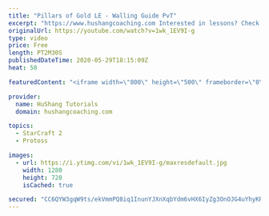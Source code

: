 ```yaml
---
title: "Pillars of Gold LE - Walling Guide PvT"
excerpt: "https://www.hushangcoaching.com Interested in lessons? Check out the website for more information ------------------------------------------------------------------------------------------------------- Want to support HuShang Tutorials directly? Patreon is a website where you can contribute a monthly"
originalUrl: https://youtube.com/watch?v=1wk_1EV9I-g
type: video
price: Free
length: PT2M30S
publishedDateTime: 2020-05-29T18:15:09Z
heat: 50

featuredContent: "<iframe width=\"800\" height=\"500\" frameborder=\"0\" src=\"https://www.youtube.com/embed/1wk_1EV9I-g\" allow=\"accelerometer; autoplay; encrypted-media; gyroscope; picture-in-picture\" allowfullscreen></iframe>"

provider:
  name: HuShang Tutorials
  domain: hushangcoaching.com

topics:
  - StarCraft 2
  - Protoss

images:
  - url: https://i.ytimg.com/vi/1wk_1EV9I-g/maxresdefault.jpg
    width: 1280
    height: 720
    isCached: true

secured: "CC6QYW3gqW9ts/ekVmmPQ8iq1InunYJXnXqbYdm6vHX6IyZg3OnOJG4uYhyKRyPBrinqBNBsD8wryhKIeamFjJbHY/PmjDLCK0+a7Bs4ZHkNhZDEQHCAYspy9VRFscNtusnxNhUkEEaoq3aoHyJoXPFk3PmzIXLEycQBboiqPuYvU6aJ/jg0KDaizI/vYt7/DOwBMu31m592SKblhMnSOofDQ9IF7atAzjXTDvtAq69SGniLv+PjLXVlktxL8haRbFvVWBn37zdn7FhiQSOcMGsqrYRTEuJd4SW68DvqmF4AKADm6Qj/1geNZrPgmgpBp76BLbs4byA1loc3QxzqLbsrf2Nmve0t8tdVOlLnG1skvkVn6w6Vm3gHqA9VkoHbIqZJLVTh5J26pveMRcOnKqzgNyt/rs3N4hTc/1klguo=;pWfeKY2H1YXBaBJ3ajvj3A=="
---
```


